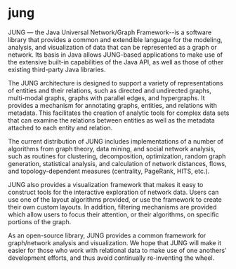 # jung

JUNG — the Java Universal Network/Graph Framework--is a software library that provides a common and extendible language for the modeling, analysis, and visualization of data that can be represented as a graph or network.  Its basis in Java allows JUNG-based applications to make use of the extensive built-in capabilities of the Java API, as well as those of other existing third-party Java libraries.

The JUNG architecture is designed to support a variety of representations of entities and their relations, such as directed and undirected graphs, multi-modal graphs, graphs with parallel edges, and hypergraphs.  It provides a mechanism for annotating graphs, entities, and relations with metadata.  This facilitates the creation of analytic tools for complex data sets that can examine the relations between entities as well as the metadata attached to each entity and relation.

The current distribution of JUNG includes implementations of a number of algorithms from graph theory, data mining, and social network analysis, such as routines for clustering, decomposition, optimization, random graph generation, statistical analysis, and calculation of network distances, flows, and topology-dependent measures (centrality, PageRank, HITS, etc.).

JUNG also provides a visualization framework that makes it easy to construct tools for the interactive exploration of network data. Users can use one of the layout algorithms provided, or use the framework to create their own custom layouts.  In addition, filtering mechanisms are provided which allow users to focus their attention, or their algorithms, on specific portions of the graph.

As an open-source library, JUNG provides a common framework for graph/network analysis and visualization.  We hope that JUNG will make it easier for those who work with relational data to make use of one anothers' development efforts, and thus avoid continually re-inventing the wheel.
